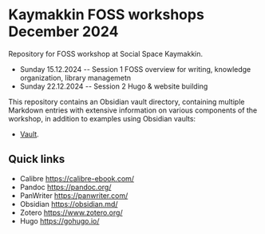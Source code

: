 # Kaymakkin FOSS workshops December 2024 
Repository for FOSS workshop at Social Space Kaymakkin. 
- Sunday 15.12.2024 -- Session 1 FOSS overview for writing, knowledge organization, library managemetn
- Sunday 22.12.2024 -- Session 2 Hugo & website building 

This repository contains an Obsidian vault directory, containing multiple Markdown entries with extensive information on various components of the workshop, in addition to examples using Obsidian vaults: 
- [Vault](/Vault/). 


## Quick links   
- Calibre https://calibre-ebook.com/
- Pandoc https://pandoc.org/
- PanWriter https://panwriter.com/
- Obsidian https://obsidian.md/
- Zotero https://www.zotero.org/
- Hugo https://gohugo.io/
